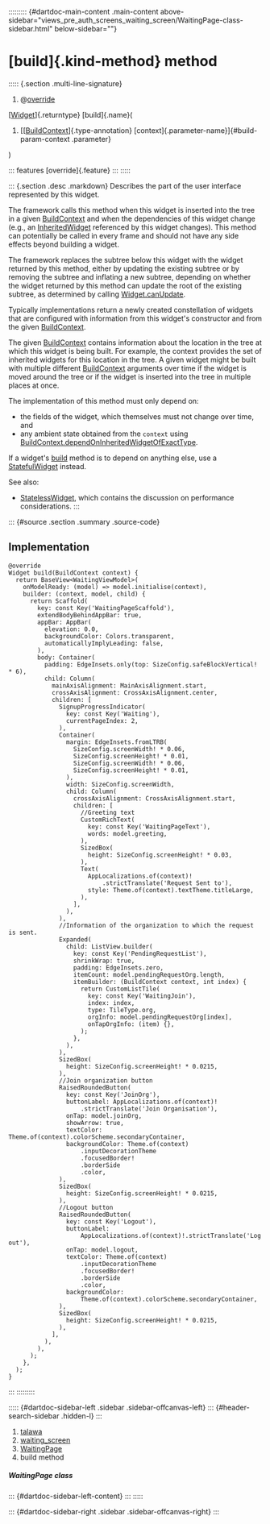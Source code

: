 ::::::::: {#dartdoc-main-content .main-content above-sidebar="views_pre_auth_screens_waiting_screen/WaitingPage-class-sidebar.html" below-sidebar=""}
<div>

# [build]{.kind-method} method

</div>

::::: {.section .multi-line-signature}
<div>

1.  @[override](https://api.flutter.dev/flutter/dart-core/override-constant.html)

</div>

[[Widget](https://api.flutter.dev/flutter/widgets/Widget-class.html)]{.returntype}
[build]{.name}(

1.  [[[BuildContext](https://api.flutter.dev/flutter/widgets/BuildContext-class.html)]{.type-annotation}
    [context]{.parameter-name}]{#build-param-context .parameter}

)

::: features
[override]{.feature}
:::
:::::

::: {.section .desc .markdown}
Describes the part of the user interface represented by this widget.

The framework calls this method when this widget is inserted into the
tree in a given
[BuildContext](https://api.flutter.dev/flutter/widgets/BuildContext-class.html)
and when the dependencies of this widget change (e.g., an
[InheritedWidget](https://api.flutter.dev/flutter/widgets/InheritedWidget-class.html)
referenced by this widget changes). This method can potentially be
called in every frame and should not have any side effects beyond
building a widget.

The framework replaces the subtree below this widget with the widget
returned by this method, either by updating the existing subtree or by
removing the subtree and inflating a new subtree, depending on whether
the widget returned by this method can update the root of the existing
subtree, as determined by calling
[Widget.canUpdate](https://api.flutter.dev/flutter/widgets/Widget/canUpdate.html).

Typically implementations return a newly created constellation of
widgets that are configured with information from this widget\'s
constructor and from the given
[BuildContext](https://api.flutter.dev/flutter/widgets/BuildContext-class.html).

The given
[BuildContext](https://api.flutter.dev/flutter/widgets/BuildContext-class.html)
contains information about the location in the tree at which this widget
is being built. For example, the context provides the set of inherited
widgets for this location in the tree. A given widget might be built
with multiple different
[BuildContext](https://api.flutter.dev/flutter/widgets/BuildContext-class.html)
arguments over time if the widget is moved around the tree or if the
widget is inserted into the tree in multiple places at once.

The implementation of this method must only depend on:

-   the fields of the widget, which themselves must not change over
    time, and
-   any ambient state obtained from the `context` using
    [BuildContext.dependOnInheritedWidgetOfExactType](https://api.flutter.dev/flutter/widgets/BuildContext/dependOnInheritedWidgetOfExactType.html).

If a widget\'s
[build](../../views_pre_auth_screens_waiting_screen/WaitingPage/build.html)
method is to depend on anything else, use a
[StatefulWidget](https://api.flutter.dev/flutter/widgets/StatefulWidget-class.html)
instead.

See also:

-   [StatelessWidget](https://api.flutter.dev/flutter/widgets/StatelessWidget-class.html),
    which contains the discussion on performance considerations.
:::

::: {#source .section .summary .source-code}
## Implementation

``` language-dart
@override
Widget build(BuildContext context) {
  return BaseView<WaitingViewModel>(
    onModelReady: (model) => model.initialise(context),
    builder: (context, model, child) {
      return Scaffold(
        key: const Key('WaitingPageScaffold'),
        extendBodyBehindAppBar: true,
        appBar: AppBar(
          elevation: 0.0,
          backgroundColor: Colors.transparent,
          automaticallyImplyLeading: false,
        ),
        body: Container(
          padding: EdgeInsets.only(top: SizeConfig.safeBlockVertical! * 6),
          child: Column(
            mainAxisAlignment: MainAxisAlignment.start,
            crossAxisAlignment: CrossAxisAlignment.center,
            children: [
              SignupProgressIndicator(
                key: const Key('Waiting'),
                currentPageIndex: 2,
              ),
              Container(
                margin: EdgeInsets.fromLTRB(
                  SizeConfig.screenWidth! * 0.06,
                  SizeConfig.screenHeight! * 0.01,
                  SizeConfig.screenWidth! * 0.06,
                  SizeConfig.screenHeight! * 0.01,
                ),
                width: SizeConfig.screenWidth,
                child: Column(
                  crossAxisAlignment: CrossAxisAlignment.start,
                  children: [
                    //Greeting text
                    CustomRichText(
                      key: const Key('WaitingPageText'),
                      words: model.greeting,
                    ),
                    SizedBox(
                      height: SizeConfig.screenHeight! * 0.03,
                    ),
                    Text(
                      AppLocalizations.of(context)!
                          .strictTranslate('Request Sent to'),
                      style: Theme.of(context).textTheme.titleLarge,
                    ),
                  ],
                ),
              ),
              //Information of the organization to which the request is sent.
              Expanded(
                child: ListView.builder(
                  key: const Key('PendingRequestList'),
                  shrinkWrap: true,
                  padding: EdgeInsets.zero,
                  itemCount: model.pendingRequestOrg.length,
                  itemBuilder: (BuildContext context, int index) {
                    return CustomListTile(
                      key: const Key('WaitingJoin'),
                      index: index,
                      type: TileType.org,
                      orgInfo: model.pendingRequestOrg[index],
                      onTapOrgInfo: (item) {},
                    );
                  },
                ),
              ),
              SizedBox(
                height: SizeConfig.screenHeight! * 0.0215,
              ),
              //Join organization button
              RaisedRoundedButton(
                key: const Key('JoinOrg'),
                buttonLabel: AppLocalizations.of(context)!
                    .strictTranslate('Join Organisation'),
                onTap: model.joinOrg,
                showArrow: true,
                textColor: Theme.of(context).colorScheme.secondaryContainer,
                backgroundColor: Theme.of(context)
                    .inputDecorationTheme
                    .focusedBorder!
                    .borderSide
                    .color,
              ),
              SizedBox(
                height: SizeConfig.screenHeight! * 0.0215,
              ),
              //Logout button
              RaisedRoundedButton(
                key: const Key('Logout'),
                buttonLabel:
                    AppLocalizations.of(context)!.strictTranslate('Log out'),
                onTap: model.logout,
                textColor: Theme.of(context)
                    .inputDecorationTheme
                    .focusedBorder!
                    .borderSide
                    .color,
                backgroundColor:
                    Theme.of(context).colorScheme.secondaryContainer,
              ),
              SizedBox(
                height: SizeConfig.screenHeight! * 0.0215,
              ),
            ],
          ),
        ),
      );
    },
  );
}
```
:::
:::::::::

::::: {#dartdoc-sidebar-left .sidebar .sidebar-offcanvas-left}
::: {#header-search-sidebar .hidden-l}
:::

1.  [talawa](../../index.html)
2.  [waiting_screen](../../views_pre_auth_screens_waiting_screen/)
3.  [WaitingPage](../../views_pre_auth_screens_waiting_screen/WaitingPage-class.html)
4.  build method

##### WaitingPage class

::: {#dartdoc-sidebar-left-content}
:::
:::::

::: {#dartdoc-sidebar-right .sidebar .sidebar-offcanvas-right}
:::
